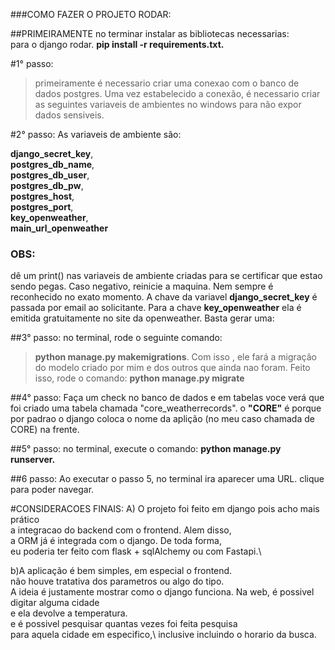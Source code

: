 ###COMO FAZER O PROJETO RODAR:

##PRIMEIRAMENTE
no terminar instalar as bibliotecas necessarias:\
para o django rodar.
**pip install -r requirements.txt.**

#1° passo:
> primeiramente é necessario criar uma conexao com o banco de dados postgres.
> Uma vez estabelecido a conexão, 
> é necessario criar as seguintes variaveis de ambientes 
> no windows para não expor dados sensiveis.

#2° passo:
As variaveis de ambiente são:

**django_secret_key**,\
**postgres_db_name**,\
**postgres_db_user**,\
**postgres_db_pw**,\
**postgres_host**,\
**postgres_port**,\
**key_openweather**,\
**main_url_openweather**

### OBS:
dê um print() nas variaveis de ambiente criadas para se 
certificar que estao sendo pegas.  Caso negativo, reinicie a maquina. 
Nem sempre é reconhecido no exato momento.
A chave da variavel **django_secret_key** é passada por email ao solicitante.
Para a chave **key_openweather** ela é emitida gratuitamente no site
da openweather. Basta gerar uma:

##3° passo:
no terminal, rode o seguinte comando:
> **python manage.py makemigrations**. Com isso , ele fará a migração do 
> modelo criado por mim e dos outros que ainda nao foram.
> Feito isso, rode o comando: **python manage.py migrate**

##4° passo:
Faça um check no banco de dados e em tabelas voce verá
que foi criado uma tabela chamada "core_weatherrecords".
o **"CORE"** é porque por padrao o django coloca o nome da aplição
(no meu caso chamada de CORE) na frente.

##5° passo:
no terminal, execute o comando:
**python manage.py runserver.**

##6 passo:
Ao executar o passo 5, no terminal ira aparecer uma URL. 
clique para poder navegar.


#CONSIDERACOES FINAIS:
A) O projeto foi feito em django pois acho mais prático\
a integracao do backend com o frontend. Alem disso,\
a ORM já é integrada com o django. De toda forma,\
eu poderia ter feito com flask + sqlAlchemy ou com Fastapi.\

b)A aplicação é bem simples, em especial o frontend.\
não houve tratativa dos parametros ou algo do tipo.\
A ideia é justamente mostrar como o django funciona.
Na web, é possivel digitar alguma cidade\
e ela devolve a temperatura.\
e é possivel pesquisar quantas vezes foi feita pesquisa\
para aquela cidade em especifico,\ 
inclusive incluindo o horario da busca.





